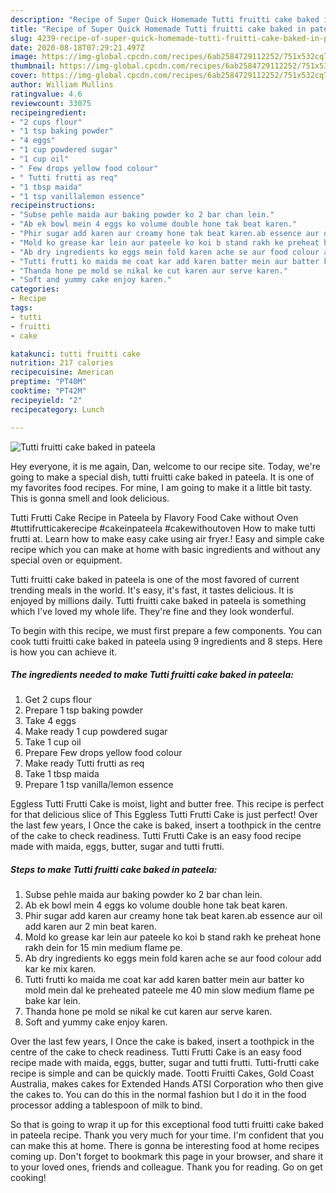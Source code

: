 ```yaml
---
description: "Recipe of Super Quick Homemade Tutti fruitti cake baked in pateela"
title: "Recipe of Super Quick Homemade Tutti fruitti cake baked in pateela"
slug: 4239-recipe-of-super-quick-homemade-tutti-fruitti-cake-baked-in-pateela
date: 2020-08-18T07:29:21.497Z
image: https://img-global.cpcdn.com/recipes/6ab2584729112252/751x532cq70/tutti-fruitti-cake-baked-in-pateela-recipe-main-photo.jpg
thumbnail: https://img-global.cpcdn.com/recipes/6ab2584729112252/751x532cq70/tutti-fruitti-cake-baked-in-pateela-recipe-main-photo.jpg
cover: https://img-global.cpcdn.com/recipes/6ab2584729112252/751x532cq70/tutti-fruitti-cake-baked-in-pateela-recipe-main-photo.jpg
author: William Mullins
ratingvalue: 4.6
reviewcount: 33075
recipeingredient:
- "2 cups flour"
- "1 tsp baking powder"
- "4 eggs"
- "1 cup powdered sugar"
- "1 cup oil"
- " Few drops yellow food colour"
- " Tutti frutti as req"
- "1 tbsp maida"
- "1 tsp vanillalemon essence"
recipeinstructions:
- "Subse pehle maida aur baking powder ko 2 bar chan lein."
- "Ab ek bowl mein 4 eggs ko volume double hone tak beat karen."
- "Phir sugar add karen aur creamy hone tak beat karen.ab essence aur oil add karen aur 2 min beat karen."
- "Mold ko grease kar lein aur pateele ko koi b stand rakh ke preheat hone rakh dein for 15 min medium flame pe."
- "Ab dry ingredients ko eggs mein fold karen ache se aur food colour add kar ke mix karen."
- "Tutti frutti ko maida me coat kar add karen batter mein aur batter ko mold mein dal ke preheated pateele me 40 min slow medium flame pe bake kar lein."
- "Thanda hone pe mold se nikal ke cut karen aur serve karen."
- "Soft and yummy cake enjoy karen."
categories:
- Recipe
tags:
- tutti
- fruitti
- cake

katakunci: tutti fruitti cake 
nutrition: 217 calories
recipecuisine: American
preptime: "PT40M"
cooktime: "PT42M"
recipeyield: "2"
recipecategory: Lunch

---
```



![Tutti fruitti cake baked in pateela](https://img-global.cpcdn.com/recipes/6ab2584729112252/751x532cq70/tutti-fruitti-cake-baked-in-pateela-recipe-main-photo.jpg)

Hey everyone, it is me again, Dan, welcome to our recipe site. Today, we're going to make a special dish, tutti fruitti cake baked in pateela. It is one of my favorites food recipes. For mine, I am going to make it a little bit tasty. This is gonna smell and look delicious.

Tutti Frutti Cake Recipe in Pateela by Flavory Food Cake without Oven #tuttifrutticakerecipe #cakeinpateela #cakewithoutoven How to make tutti frutti at. Learn how to make easy cake using air fryer.! Easy and simple cake recipe which you can make at home with basic ingredients and without any special oven or equipment.

Tutti fruitti cake baked in pateela is one of the most favored of current trending meals in the world. It's easy, it's fast, it tastes delicious. It is enjoyed by millions daily. Tutti fruitti cake baked in pateela is something which I've loved my whole life. They're fine and they look wonderful.


To begin with this recipe, we must first prepare a few components. You can cook tutti fruitti cake baked in pateela using 9 ingredients and 8 steps. Here is how you can achieve it.

<!--inarticleads1-->

##### The ingredients needed to make Tutti fruitti cake baked in pateela:

1. Get 2 cups flour
1. Prepare 1 tsp baking powder
1. Take 4 eggs
1. Make ready 1 cup powdered sugar
1. Take 1 cup oil
1. Prepare  Few drops yellow food colour
1. Make ready  Tutti frutti as req
1. Take 1 tbsp maida
1. Prepare 1 tsp vanilla/lemon essence


Eggless Tutti Frutti Cake is moist, light and butter free. This recipe is perfect for that delicious slice of This Eggless Tutti Frutti Cake is just perfect! Over the last few years, I Once the cake is baked, insert a toothpick in the centre of the cake to check readiness. Tutti Frutti Cake is an easy food recipe made with maida, eggs, butter, sugar and tutti frutti. 

<!--inarticleads2-->

##### Steps to make Tutti fruitti cake baked in pateela:

1. Subse pehle maida aur baking powder ko 2 bar chan lein.
1. Ab ek bowl mein 4 eggs ko volume double hone tak beat karen.
1. Phir sugar add karen aur creamy hone tak beat karen.ab essence aur oil add karen aur 2 min beat karen.
1. Mold ko grease kar lein aur pateele ko koi b stand rakh ke preheat hone rakh dein for 15 min medium flame pe.
1. Ab dry ingredients ko eggs mein fold karen ache se aur food colour add kar ke mix karen.
1. Tutti frutti ko maida me coat kar add karen batter mein aur batter ko mold mein dal ke preheated pateele me 40 min slow medium flame pe bake kar lein.
1. Thanda hone pe mold se nikal ke cut karen aur serve karen.
1. Soft and yummy cake enjoy karen.


Over the last few years, I Once the cake is baked, insert a toothpick in the centre of the cake to check readiness. Tutti Frutti Cake is an easy food recipe made with maida, eggs, butter, sugar and tutti frutti. Tutti-frutti cake recipe is simple and can be quickly made. Tootti Fruitti Cakes, Gold Coast Australia, makes cakes for Extended Hands ATSI Corporation who then give the cakes to. You can do this in the normal fashion but I do it in the food processor adding a tablespoon of milk to bind. 

So that is going to wrap it up for this exceptional food tutti fruitti cake baked in pateela recipe. Thank you very much for your time. I'm confident that you can make this at home. There is gonna be interesting food at home recipes coming up. Don't forget to bookmark this page in your browser, and share it to your loved ones, friends and colleague. Thank you for reading. Go on get cooking!
